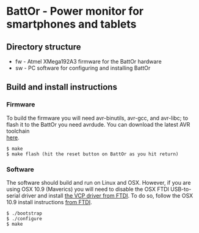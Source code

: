 # BattOr - Power monitor for smartphones and tablets

## Directory structure

* fw - Atmel XMega192A3 firmware for the BattOr hardware
* sw - PC software for configuring and installing BattOr

## Build and install instructions

### Firmware

To build the firmware you will need avr-binutils, avr-gcc, and avr-libc; to
flash it to the BattOr you need avrdude. You can download the latest AVR toolchain  
[here](http://www.atmel.com/tools/atmelavrtoolchainforlinux.aspx).

    $ make
    $ make flash (hit the reset button on BattOr as you hit return)

### Software

The software should build and run on Linux and OSX. However, if you are
using OSX 10.9 (Maverics) you will need to disable the OSX FTDI USB-to-serial
driver and install 
[the VCP driver from FTDI](http://www.ftdichip.com/Drivers/VCP.htm).
To do so, follow the OSX 10.9 install instructions 
[from FTDI](http://www.ftdichip.com/Support/Documents/AppNotes/AN_134_FTDI_Drivers_Installation_Guide_for_MAC_OSX.pdf).

    $ ./bootstrap
    $ ./configure
    $ make
